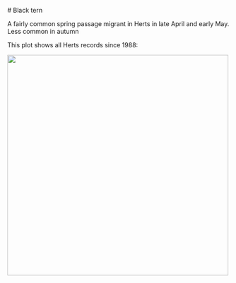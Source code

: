 # Black tern

A fairly common spring passage migrant in Herts in late April and early May. Less common in autumn

This plot shows all Herts records since 1988:

<img src="Species_distributions/black_tern.png" width = "500">
